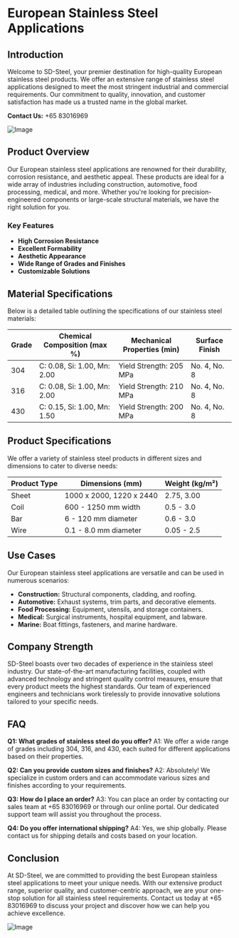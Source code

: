 # European Stainless Steel Applications

## Introduction
Welcome to SD-Steel, your premier destination for high-quality European stainless steel products. We offer an extensive range of stainless steel applications designed to meet the most stringent industrial and commercial requirements. Our commitment to quality, innovation, and customer satisfaction has made us a trusted name in the global market.

**Contact Us:** +65 83016969

![Image](https://github.com/user-attachments/assets/2567258e-e124-4816-932d-1809bd27ef0b)

## Product Overview
Our European stainless steel applications are renowned for their durability, corrosion resistance, and aesthetic appeal. These products are ideal for a wide array of industries including construction, automotive, food processing, medical, and more. Whether you're looking for precision-engineered components or large-scale structural materials, we have the right solution for you.

### Key Features
- **High Corrosion Resistance**
- **Excellent Formability**
- **Aesthetic Appearance**
- **Wide Range of Grades and Finishes**
- **Customizable Solutions**

## Material Specifications
Below is a detailed table outlining the specifications of our stainless steel materials:

| Grade         | Chemical Composition (max %) | Mechanical Properties (min) | Surface Finish |
|---------------|------------------------------|-----------------------------|----------------|
| 304           | C: 0.08, Si: 1.00, Mn: 2.00  | Yield Strength: 205 MPa     | No. 4, No. 8   |
| 316           | C: 0.08, Si: 1.00, Mn: 2.00  | Yield Strength: 210 MPa     | No. 4, No. 8   |
| 430           | C: 0.15, Si: 1.00, Mn: 1.50  | Yield Strength: 200 MPa     | No. 4, No. 8   |

## Product Specifications
We offer a variety of stainless steel products in different sizes and dimensions to cater to diverse needs:

| Product Type    | Dimensions (mm)       | Weight (kg/m²) |
|-----------------|-----------------------|----------------|
| Sheet            | 1000 x 2000, 1220 x 2440 | 2.75, 3.00     |
| Coil            | 600 - 1250 mm width   | 0.5 - 3.0      |
| Bar             | 6 - 120 mm diameter   | 0.6 - 3.0      |
| Wire            | 0.1 - 8.0 mm diameter | 0.05 - 2.5     |

## Use Cases
Our European stainless steel applications are versatile and can be used in numerous scenarios:

- **Construction:** Structural components, cladding, and roofing.
- **Automotive:** Exhaust systems, trim parts, and decorative elements.
- **Food Processing:** Equipment, utensils, and storage containers.
- **Medical:** Surgical instruments, hospital equipment, and labware.
- **Marine:** Boat fittings, fasteners, and marine hardware.

## Company Strength
SD-Steel boasts over two decades of experience in the stainless steel industry. Our state-of-the-art manufacturing facilities, coupled with advanced technology and stringent quality control measures, ensure that every product meets the highest standards. Our team of experienced engineers and technicians work tirelessly to provide innovative solutions tailored to your specific needs.

## FAQ
**Q1: What grades of stainless steel do you offer?**
A1: We offer a wide range of grades including 304, 316, and 430, each suited for different applications based on their properties.

**Q2: Can you provide custom sizes and finishes?**
A2: Absolutely! We specialize in custom orders and can accommodate various sizes and finishes according to your requirements.

**Q3: How do I place an order?**
A3: You can place an order by contacting our sales team at +65 83016969 or through our online portal. Our dedicated support team will assist you throughout the process.

**Q4: Do you offer international shipping?**
A4: Yes, we ship globally. Please contact us for shipping details and costs based on your location.

## Conclusion
At SD-Steel, we are committed to providing the best European stainless steel applications to meet your unique needs. With our extensive product range, superior quality, and customer-centric approach, we are your one-stop solution for all stainless steel requirements. Contact us today at +65 83016969 to discuss your project and discover how we can help you achieve excellence.

![Image](https://github.com/user-attachments/assets/2567258e-e124-4816-932d-1809bd27ef0b)